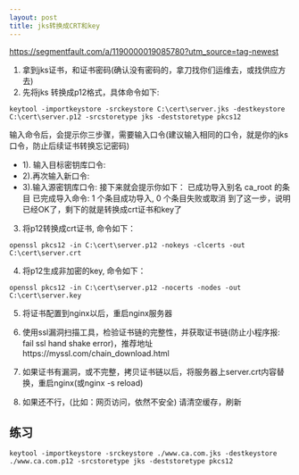```yaml
---
layout: post
title: jks转换成CRT和key
---
```


https://segmentfault.com/a/1190000019085780?utm_source=tag-newest



1. 拿到jks证书，和证书密码(确认没有密码的，拿刀找你们运维去，或找供应方去)
2. 先将jks 转换成p12格式，具体命令如下:
```
keytool -importkeystore -srckeystore C:\cert\server.jks -destkeystore C:\cert\server.p12 -srcstoretype jks -deststoretype pkcs12
```

输入命令后，会提示你三步骤，需要输入口令(建议输入相同的口令，就是你的jks口令，防止后续证书转换忘记密码)
- 1). 输入目标密钥库口令:
- 2).再次输入新口令:
- 3).输入源密钥库口令:
接下来就会提示你如下：
已成功导入别名 ca_root 的条目
已完成导入命令: 1 个条目成功导入, 0 个条目失败或取消
到了这一步，说明已经OK了，剩下的就是转换成crt证书和key了

3. 将p12转换成crt证书, 命令如下：
```
openssl pkcs12 -in C:\cert\server.p12 -nokeys -clcerts -out C:\cert\server.crt
```

4. 将p12生成非加密的key, 命令如下：
```
openssl pkcs12 -in C:\cert\server.p12 -nocerts -nodes -out C:\cert\server.key
```

5. 将证书配置到nginx以后，重启nginx服务器
6. 使用ssl漏洞扫描工具，检验证书链的完整性，并获取证书链(防止小程序报: fail ssl hand shake error)，推荐地址https://myssl.com/chain_download.html

7. 如果证书有漏洞，或不完整，拷贝证书链以后，将服务器上server.crt内容替换，重启nginx(或nginx -s reload)
8. 如果还不行，(比如：网页访问，依然不安全) 请清空缓存，刷新


## 练习

```
keytool -importkeystore -srckeystore ./www.ca.com.jks -destkeystore ./www.ca.com.p12 -srcstoretype jks -deststoretype pkcs12


```